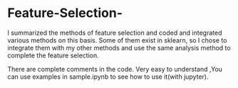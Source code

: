 # Feature-Selection-


I summarized the methods of feature selection and coded and integrated various methods on this basis. Some of them exist in sklearn, 
so I chose to integrate them with my other methods and use the same analysis method to complete the feature selection.


There are complete comments in the code. Very easy to understand ,You can use examples in sample.ipynb to see how to use it(with jupyter). 

